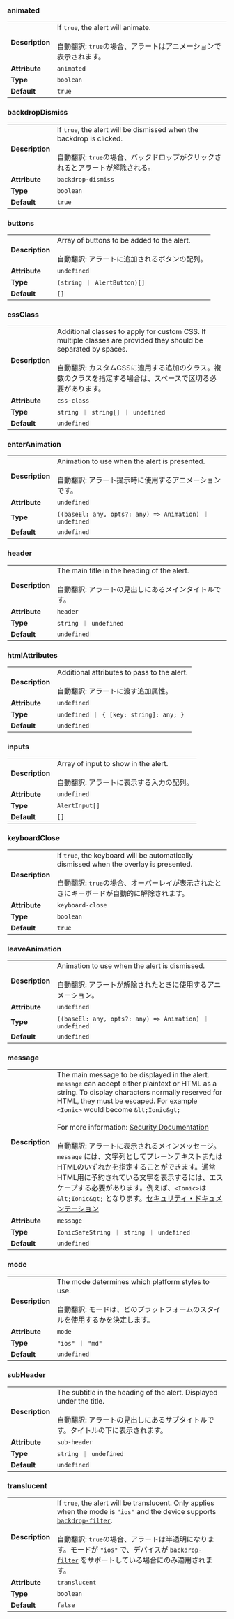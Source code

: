 

### animated 

| | |
| --- | --- |
| **Description** | If `true`, the alert will animate.<br /><br />自動翻訳: `true`の場合、アラートはアニメーションで表示されます。 |
| **Attribute** | `animated` |
| **Type** | `boolean` |
| **Default** | `true` |



### backdropDismiss 

| | |
| --- | --- |
| **Description** | If `true`, the alert will be dismissed when the backdrop is clicked.<br /><br />自動翻訳: `true`の場合、バックドロップがクリックされるとアラートが解除される。 |
| **Attribute** | `backdrop-dismiss` |
| **Type** | `boolean` |
| **Default** | `true` |



### buttons 

| | |
| --- | --- |
| **Description** | Array of buttons to be added to the alert.<br /><br />自動翻訳: アラートに追加されるボタンの配列。 |
| **Attribute** | `undefined` |
| **Type** | `(string ｜ AlertButton)[]` |
| **Default** | `[]` |



### cssClass 

| | |
| --- | --- |
| **Description** | Additional classes to apply for custom CSS. If multiple classes are provided they should be separated by spaces.<br /><br />自動翻訳: カスタムCSSに適用する追加のクラス。複数のクラスを指定する場合は、スペースで区切る必要があります。 |
| **Attribute** | `css-class` |
| **Type** | `string ｜ string[] ｜ undefined` |
| **Default** | `undefined` |



### enterAnimation 

| | |
| --- | --- |
| **Description** | Animation to use when the alert is presented.<br /><br />自動翻訳: アラート提示時に使用するアニメーションです。 |
| **Attribute** | `undefined` |
| **Type** | `((baseEl: any, opts?: any) => Animation) ｜ undefined` |
| **Default** | `undefined` |



### header 

| | |
| --- | --- |
| **Description** | The main title in the heading of the alert.<br /><br />自動翻訳: アラートの見出しにあるメインタイトルです。 |
| **Attribute** | `header` |
| **Type** | `string ｜ undefined` |
| **Default** | `undefined` |



### htmlAttributes 

| | |
| --- | --- |
| **Description** | Additional attributes to pass to the alert.<br /><br />自動翻訳: アラートに渡す追加属性。 |
| **Attribute** | `undefined` |
| **Type** | `undefined ｜ { [key: string]: any; }` |
| **Default** | `undefined` |



### inputs 

| | |
| --- | --- |
| **Description** | Array of input to show in the alert.<br /><br />自動翻訳: アラートに表示する入力の配列。 |
| **Attribute** | `undefined` |
| **Type** | `AlertInput[]` |
| **Default** | `[]` |



### keyboardClose 

| | |
| --- | --- |
| **Description** | If `true`, the keyboard will be automatically dismissed when the overlay is presented.<br /><br />自動翻訳: `true`の場合、オーバーレイが表示されたときにキーボードが自動的に解除されます。 |
| **Attribute** | `keyboard-close` |
| **Type** | `boolean` |
| **Default** | `true` |



### leaveAnimation 

| | |
| --- | --- |
| **Description** | Animation to use when the alert is dismissed.<br /><br />自動翻訳: アラートが解除されたときに使用するアニメーション。 |
| **Attribute** | `undefined` |
| **Type** | `((baseEl: any, opts?: any) => Animation) ｜ undefined` |
| **Default** | `undefined` |



### message 

| | |
| --- | --- |
| **Description** | The main message to be displayed in the alert. `message` can accept either plaintext or HTML as a string. To display characters normally reserved for HTML, they must be escaped. For example `<Ionic>` would become `&lt;Ionic&gt;`<br /><br />For more information: [Security Documentation](https://ionicframework.com/docs/faq/security)<br /><br />自動翻訳: アラートに表示されるメインメッセージ。 `message` には、文字列としてプレーンテキストまたはHTMLのいずれかを指定することができます。通常HTML用に予約されている文字を表示するには、エスケープする必要があります。例えば、`<Ionic>`は `&lt;Ionic&gt;` となります。[セキュリティ・ドキュメンテーション](https://ionicframework.com/docs/faq/security) |
| **Attribute** | `message` |
| **Type** | `IonicSafeString ｜ string ｜ undefined` |
| **Default** | `undefined` |



### mode 

| | |
| --- | --- |
| **Description** | The mode determines which platform styles to use.<br /><br />自動翻訳: モードは、どのプラットフォームのスタイルを使用するかを決定します。 |
| **Attribute** | `mode` |
| **Type** | `"ios" ｜ "md"` |
| **Default** | `undefined` |



### subHeader 

| | |
| --- | --- |
| **Description** | The subtitle in the heading of the alert. Displayed under the title.<br /><br />自動翻訳: アラートの見出しにあるサブタイトルです。タイトルの下に表示されます。 |
| **Attribute** | `sub-header` |
| **Type** | `string ｜ undefined` |
| **Default** | `undefined` |



### translucent 

| | |
| --- | --- |
| **Description** | If `true`, the alert will be translucent. Only applies when the mode is `"ios"` and the device supports [`backdrop-filter`](https://developer.mozilla.org/en-US/docs/Web/CSS/backdrop-filter#Browser_compatibility).<br /><br />自動翻訳: `true`の場合、アラートは半透明になります。モードが `"ios"` で、デバイスが [`backdrop-filter`](https://developer.mozilla.org/en-US/docs/Web/CSS/backdrop-filter#Browser_compatibility) をサポートしている場合にのみ適用されます。 |
| **Attribute** | `translucent` |
| **Type** | `boolean` |
| **Default** | `false` |

